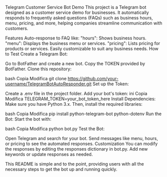 Telegram Customer Service Bot Demo
This project is a Telegram bot designed as a customer service demo for businesses. It automatically responds to frequently asked questions (FAQs) such as business hours, menu, pricing, and more, helping companies streamline communication with customers.

Features
Auto-response to FAQ like:
"hours": Shows business hours.
"menu": Displays the business menu or services.
"pricing": Lists pricing for products or services.
Easily customizable to suit any business needs.
How to Test
Create a Telegram Bot:

Go to BotFather and create a new bot.
Copy the TOKEN provided by BotFather.
Clone this repository:

bash
Copia
Modifica
git clone https://github.com/your-username/TelegramBotAutoResponder.git
Set up the Token:

Create a .env file in the project folder.
Add your bot's token:
ini
Copia
Modifica
TELEGRAM_TOKEN=your_bot_token_here
Install Dependencies: Make sure you have Python 3.x. Then, install the required libraries:

bash
Copia
Modifica
pip install python-telegram-bot python-dotenv
Run the Bot: Start the bot with:

bash
Copia
Modifica
python bot.py
Test the Bot:

Open Telegram and search for your bot.
Send messages like menu, hours, or pricing to see the automated responses.
Customization
You can modify the responses by editing the responses dictionary in bot.py. Add new keywords or update responses as needed.

This README is simple and to the point, providing users with all the necessary steps to get the bot up and running quickly.
